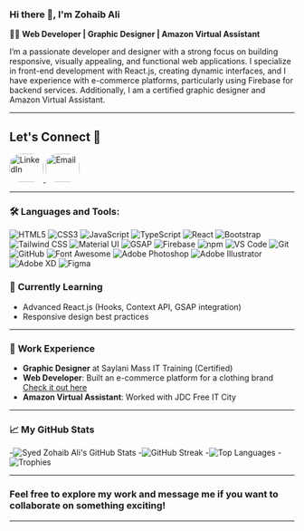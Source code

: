 ### Hi there 👋, I'm Zohaib Ali

👨‍💻 **Web Developer | Graphic Designer | Amazon Virtual Assistant**

I’m a passionate developer and designer with a strong focus on building responsive, visually appealing, and functional web applications. I specialize in front-end development with React.js, creating dynamic interfaces, and I have experience with e-commerce platforms, particularly using Firebase for backend services. Additionally, I am a certified graphic designer and Amazon Virtual Assistant.

---
## Let's Connect 🤝

<a href="https://www.linkedin.com/in/syed-zohaib-ali-kazmi-6b3301247/" target="_blank">
  <img src="https://img.shields.io/badge/-0077B5?logo=linkedin&logoColor=white&style=flat" alt="LinkedIn" width="60" height="50" style="border-radius: 20px;">
</a>
<a href="mailto:your-email@example.com" target="_blank">
  <img src="https://img.shields.io/badge/-D14836?logo=gmail&logoColor=white&style=flat" alt="Email" width="60" height="50" style="border-radius: 20px;">
</a>



---
### 🛠️ Languages and Tools:

![HTML5](https://img.shields.io/badge/-E34F26?logo=html5&logoColor=white&style=flat-square)
![CSS3](https://img.shields.io/badge/-1572B6?logo=css3&logoColor=white&style=flat-square)
![JavaScript](https://img.shields.io/badge/-F7DF1E?logo=javascript&logoColor=black&style=flat-square)
![TypeScript](https://img.shields.io/badge/-3178C6?logo=typescript&logoColor=white&style=flat-square)
![React](https://img.shields.io/badge/-61DAFB?logo=react&logoColor=black&style=flat-square)
![Bootstrap](https://img.shields.io/badge/-563D7C?logo=bootstrap&logoColor=white&style=flat-square)
![Tailwind CSS](https://img.shields.io/badge/-38B2AC?logo=tailwind-css&logoColor=white&style=flat-square)
![Material UI](https://img.shields.io/badge/-0081CB?logo=material-ui&logoColor=white&style=flat-square)
![GSAP](https://img.shields.io/badge/-88CE02?logo=greensock&logoColor=white&style=flat-square)
![Firebase](https://img.shields.io/badge/-FFCA28?logo=firebase&logoColor=black&style=flat-square)
![npm](https://img.shields.io/badge/-CB3837?logo=npm&logoColor=white&style=flat-square)
![VS Code](https://img.shields.io/badge/-007ACC?logo=visual-studio-code&logoColor=white&style=flat-square)
![Git](https://img.shields.io/badge/-F05032?logo=git&logoColor=white&style=flat-square)
![GitHub](https://img.shields.io/badge/-181717?logo=github&logoColor=white&style=flat-square)
![Font Awesome](https://img.shields.io/badge/-339AF0?logo=font-awesome&logoColor=white&style=flat-square)
![Adobe Photoshop](https://img.shields.io/badge/-31A8FF?logo=adobe-photoshop&logoColor=white&style=flat-square)
![Adobe Illustrator](https://img.shields.io/badge/-FF9A00?logo=adobe-illustrator&logoColor=white&style=flat-square)
![Adobe XD](https://img.shields.io/badge/-FF61F6?logo=adobe-xd&logoColor=white&style=flat-square)
![Figma](https://img.shields.io/badge/-F24E1E?logo=figma&logoColor=white&style=flat-square)


### 🌱 **Currently Learning**

- Advanced React.js (Hooks, Context API, GSAP integration)
- Responsive design best practices

---

### 💼 **Work Experience**

- **Graphic Designer** at Saylani Mass IT Training (Certified)
- **Web Developer**: Built an e-commerce platform for a clothing brand [Check it out here](https://sell-product-online.netlify.app/)
- **Amazon Virtual Assistant**: Worked with JDC Free IT City

---

### 📈 My GitHub Stats

-![Syed Zohaib Ali's GitHub Stats](https://github-readme-stats.vercel.app/api?username=SyedZohaibAliKazmi&show_icons=true&hide_title=true&count_private=true&hide=prs&theme=radical)
-![GitHub Streak](https://github-readme-streak-stats.herokuapp.com/?user=SyedZohaibAliKazmi&theme=radical)
-![Top Languages](https://github-readme-stats.vercel.app/api/top-langs/?username=SyedZohaibAliKazmi&layout=compact&theme=radical)
-![Trophies](https://github-profile-trophy.vercel.app/?username=SyedZohaibAliKazmi&theme=darkhub&no-frame=true&margin-w=10&margin-h=10)

---

### Feel free to explore my work and message me if you want to collaborate on something exciting!


---
